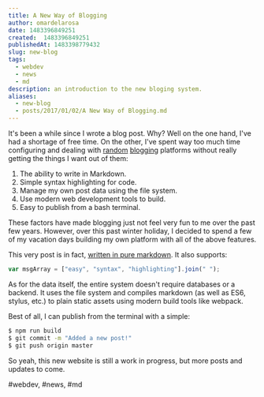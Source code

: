 ```yaml
---
title: A New Way of Blogging
author: omardelarosa
date: 1483396849251
created:  1483396849251
publishedAt: 1483398779432
slug: new-blog
tags:
  - webdev
  - news
  - md
description: an introduction to the new bloging system.
aliases:
  - new-blog
  - posts/2017/01/02/A New Way of Blogging.md
---
```


It's been a while since I wrote a blog post. Why? Well on the one hand, I've had a shortage of free time. On the other, I've spent way too much time configuring and dealing with [random](http://omardelarosa.tumblr.com) [blogging](http://blog.omardelarosa.com) platforms without really getting the things I want out of them:

1. The ability to write in Markdown.
2. Simple syntax highlighting for code.
3. Manage my own post data using the file system.
4. Use modern web development tools to build.
5. Easy to publish from a bash terminal.

These factors have made blogging just not feel very fun to me over the past few years. However, over this past winter holiday, I decided to spend a few of my vacation days building my own platform with all of the above features.

This very post is in fact, [written in pure markdown](http://github.com/omardelarosa/omardelarosa.github.io/blob/master/_posts/1483396849251_new-blog.md). It also supports:

```javascript
var msgArray = ["easy", "syntax", "highlighting"].join(" ");
```

As for the data itself, the entire system doesn't require databases or a backend. It uses the file system and compiles markdown (as well as ES6, stylus, etc.) to plain static assets using modern build tools like webpack.

Best of all, I can publish from the terminal with a simple:

```bash
$ npm run build
$ git commit -m "Added a new post!"
$ git push origin master
```

So yeah, this new website is still a work in progress, but more posts and updates to come.

#webdev, #news, #md

